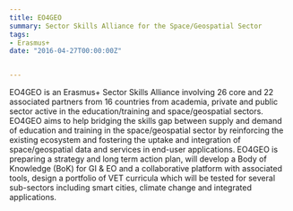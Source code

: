 ```yaml
---
title: EO4GEO
summary: Sector Skills Alliance for the Space/Geospatial Sector
tags:
- Erasmus+
date: "2016-04-27T00:00:00Z"


---
```


EO4GEO is an Erasmus+ Sector Skills Alliance involving 26 core and 22 associated partners from 16 countries from academia, private and public sector active in the education/training and space/geospatial sectors. EO4GEO aims to help bridging the skills gap between supply and demand of education and training in the space/geospatial sector by reinforcing the existing ecosystem and fostering the uptake and integration of space/geospatial data and services in end-user applications. EO4GEO is preparing a strategy and long term action plan, will develop a Body of Knowledge (BoK) for GI & EO and a collaborative platform with associated tools, design a portfolio of VET curricula which will be tested for several sub-sectors including smart cities, climate change and integrated applications. 

